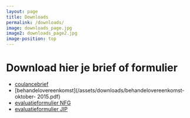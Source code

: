 ```yaml
---
layout: page
title: Downloads
permalink: /downloads/
image: downloads_page.jpg
image2: downloads_page2.jpg
image-position: top
---
```


# Download hier je brief of formulier

* [coulancebrief](/assets/downloads/coulancebrief.pdf)
* [behandelovereenkomst](/assets/downloads/behandelovereenkomst-oktober- 2015.pdf)
* [evaluatieformulier NFG](/assets/downloads/evaluatieformulier_voor_clienten.pdf)
* [evaluatieformulier JIP](https://docs.google.com/spreadsheet/viewform?hl=en_US&amp;pli=1&amp;formkey=dEpFLUpLdzQ2MDBtUTJjMzJYdjJZNXc6MQ#gid=0)